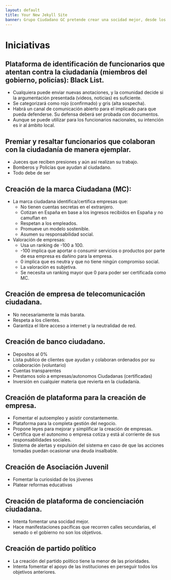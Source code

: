 ```yaml
---
layout: default
title: Your New Jekyll Site
banner: Grupo Ciudadano GC pretende crear una socidad mejor, desde los propios ciudadanos y sin esperar que los actuales gobernantes lo arreglen.  Su principal cometido en este momento es identificar las acciones, personas o empresas que son beneficiosas para la socidad así como las dañinas para esta.  Su método de actuación es mediante iniciativas simples y concretas.
---
```



# Iniciativas

## Plataforma de identificación de funcionarios que atentan contra la ciudadanía (miembros del gobierno, policías): Black List.

* Cualquiera puede enviar nuevas anotaciones, y la comunidad decide si la argumentación presentada (videos, noticias) es suficiente.
* Se categorizará como rojo (confirmado) y gris (alta sospecha).
* Habrá un canal de comunicación abierto para el implicado para que pueda defenderse. Su defensa deberá ser probada con documentos.
* Aunque se puede utilizar para los funcionarios nacionales, su intención es ir al ámbito local.

## Premiar y resaltar funcionarios que colaboran con la ciudadanía de manera ejemplar.

* Jueces que reciben presiones y aún así realizan su trabajo.
* Bomberos y Policías que ayudan al ciudadano.
* Todo debe de ser

## Creación de la marca Ciudadana (MC):

* La marca ciudadana identifica/certifica empresas que:
  * No tienen cuentas secretas en el extranjero.
  * Cotizan en España en base a los ingresos recibidos en España y no camuflan en
  * Respetan a los empleados.
  * Promueve un modelo sostenible.
  * Asumen su responsabilidad social.
* Valoración de empresas:
  * Usa un ranking de -100 a 100.
  * -100 implica que aportar o consumir servicios o productos por parte de esa empresa es dañino para la empresa.
  * 0 implica que es neutra y que no tiene ningún compromiso social.
  * La valoración es subjetiva.
  * Se necesita un ranking mayor que 0 para poder ser certificada como MC.

## Creación de empresa de telecomunicación ciudadana.

* No necesariamente la más barata.
* Respeta a los clientes.
* Garantiza el libre acceso a internet y la neutralidad de red.

## Creación de banco ciudadano.

* Depositos al 0%
* Lista publico de clientes que ayudan y colaboran ordenados por su colaboración (voluntario)
* Cuentas transparentes
* Prestamos solo a empresas/autonomos Ciudadanas (certificadas)
* Inversión en cualquier materia que revierta en la ciudadanía.

## Creación de plataforma para la creación de empresa.

* Fomentar el autoempleo y asistir constantemente.
* Plataforma para la completa gestión del negocio.
* Propone leyes para mejorar y simplificar la creación de empresas.
* Certifica que el autonomo o empresa cotiza y está al corriente de sus responsabilidades sociales.
* Sistema de alertas y expulsión del sistema en caso de que las acciones tomadas puedan ocasionar una deuda insalbable.

## Creación de Asociación Juvenil

* Fomentar la curiosidad de los jóvenes
* Platear reformas educativas

## Creación de plataforma de concienciación ciudadana.

* Intenta fomentar una socidad mejor.
* Hace manifestaciones pacíficas que recorren calles secundarias, el senado o el gobierno no son los objetivos.

## Creación de partido político

* La creación del partido político tiene la menor de las prioridades.
* Intenta fomentar el apoyo de las instituciones en perseguir todos los objetivos anteriores.

